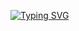 <!--
**Q3Ci7/Q3Ci7** is a ✨ _special_ ✨ repository because its `README.md` (this file) appears on your GitHub profile.

Here are some ideas to get you started:

- 🔭 I’m currently working on ...
- 🌱 I’m currently learning ...
- 👯 I’m looking to collaborate on ...
- 🤔 I’m looking for help with ...
- 💬 Ask me about ...
- 📫 How to reach me: ...
- 😄 Pronouns: ...
- ⚡ Fun fact: ...
-->
<!-- <div align="center"> <img src="https://readme-typing-svg.herokuapp.com/?lines=恐龙!;抗狼~;抗狼~;抗!&center=true&font=Roboto&size=27" /></div> -->
<a href="https://git.io/typing-svg"><img src="https://readme-typing-svg.herokuapp.com?font=Agu+Display&pause=1000&color=F73A08&center=%E5%81%87&vCenter=%E5%81%87&repeat=%E7%9C%9F&random=%E5%81%87&width=435&lines=Ricky%2C+Ricky;Wake+UP" alt="Typing SVG" /></a>

